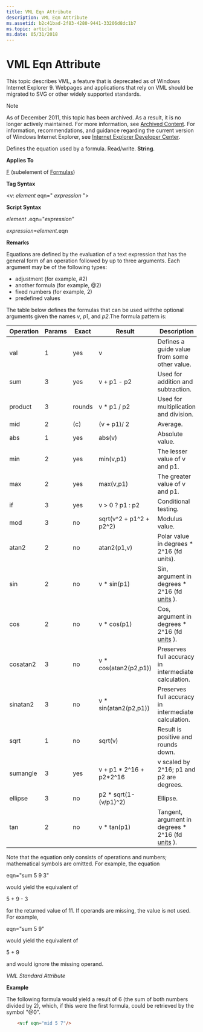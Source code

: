 ```yaml
---
title: VML Eqn Attribute
description: VML Eqn Attribute
ms.assetid: b2c41bad-2f83-4280-9441-33206d8dc1b7
ms.topic: article
ms.date: 05/31/2018
---
```


# VML Eqn Attribute

This topic describes VML, a feature that is deprecated as of Windows Internet Explorer 9. Webpages and applications that rely on VML should be migrated to SVG or other widely supported standards.

> [!Note]  
> As of December 2011, this topic has been archived. As a result, it is no longer actively maintained. For more information, see [Archived Content](https://docs.microsoft.com/previous-versions/windows/internet-explorer/ie-developer/). For information, recommendations, and guidance regarding the current version of Windows Internet Explorer, see [Internet Explorer Developer Center](https://go.microsoft.com/fwlink/p/?linkid=204313).

 

Defines the equation used by a formula. Read/write. **String**.

**Applies To**

[F](msdn-online-vml-f-element.md) (subelement of [Formulas](msdn-online-vml-formulas-element.md))

**Tag Syntax**

<v: *element* eqn=" *expression* ">

**Script Syntax**

*element* .eqn="*expression*"

*expression*=*element*.eqn

**Remarks**

Equations are defined by the evaluation of a text expression that has the general form of an operation followed by up to three arguments. Each argument may be of the following types:

-   adjustment (for example, \#2)
-   another formula (for example, @2)
-   fixed numbers (for example, 2)
-   predefined values

The table below defines the formulas that can be used withthe optional arguments given the names *v*, *p1*, and *p2*.The formula pattern is:

<f eqn=" *operation* \[*v* \] \[*p1* \] \[*p2* \]"/>



| Operation | Params | Exact  | Result                    | Description                                                                    |
|-----------|--------|--------|---------------------------|--------------------------------------------------------------------------------|
| val       | 1      | yes    | v                         | Defines a guide value from some other value.                                   |
| sum       | 3      | yes    | v + p1 - p2               | Used for addition and subtraction.                                             |
| product   | 3      | rounds | v \* p1 / p2              | Used for multiplication and division.                                          |
| mid       | 2      | (c)    | (v + p1)/ 2               | Average.                                                                       |
| abs       | 1      | yes    | abs(v)                    | Absolute value.                                                                |
| min       | 2      | yes    | min(v,p1)                 | The lesser value of v and p1.                                                  |
| max       | 2      | yes    | max(v,p1)                 | The greater value of v and p1.                                                 |
| if        | 3      | yes    | v > 0 ? p1 : p2        | Conditional testing.                                                           |
| mod       | 3      | no     | sqrt(v^2 + p1^2 + p2^2)   | Modulus value.                                                                 |
| atan2     | 2      | no     | atan2(p1,v)               | Polar value in degrees \* 2^16 (fd units).                                     |
| sin       | 2      | no     | v \* sin(p1)              | Sin, argument in degrees \* 2^16 (fd [units](msdn-online-vml-units.md) ).     |
| cos       | 2      | no     | v \* cos(p1)              | Cos, argument in degrees \* 2^16 (fd [units](msdn-online-vml-units.md) ).     |
| cosatan2  | 3      | no     | v \* cos(atan2(p2,p1))    | Preserves full accuracy in intermediate calculation.                           |
| sinatan2  | 3      | no     | v \* sin(atan2(p2,p1))    | Preserves full accuracy in intermediate calculation.                           |
| sqrt      | 1      | no     | sqrt(v)                   | Result is positive and rounds down.                                            |
| sumangle  | 3      | yes    | v + p1 \* 2^16 + p2\*2^16 | v scaled by 2^16; p1 and p2 are degrees.<br/>                            |
| ellipse   | 3      | no     | p2 \* sqrt(1-(v/p1)^2)    | Ellipse.                                                                       |
| tan       | 2      | no     | v \* tan(p1)              | Tangent, argument in degrees \* 2^16 (fd [units](msdn-online-vml-units.md) ). |



 

Note that the equation only consists of operations and numbers; mathematical symbols are omitted. For example, the equation

eqn="sum 5 9 3"

would yield the equivalent of

5 + 9 - 3

for the returned value of 11. If operands are missing, the value is not used. For example,

eqn="sum 5 9"

would yield the equivalent of

5 + 9

and would ignore the missing operand.

*VML Standard Attribute*

**Example**

The following formula would yield a result of 6 (the sum of both numbers divided by 2), which, if this were the first formula, could be retrieved by the symbol "@0".


```HTML
    <v:f eqn="mid 5 7"/>
```



 

 





